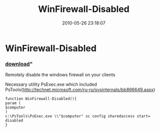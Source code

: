 ﻿---
pid:            1878
parent:         0
children:       
poster:         Angel-Keeper
title:          WinFirewall-Disabled
date:           2010-05-26 23:18:07
format:         posh
---

# WinFirewall-Disabled

### [download](1878.ps1)"

Remotely disable the windows firewall on your clients 

Necessary utility PsExec.exe which included PsTools(http://technet.microsoft.com/ru-ru/sysinternals/bb896649.aspx)

```posh
function WinFirewall-Disabled(){
param (
$computer
)
c:\PsTools\PsExec.exe \\"$computer" sc config sharedaccess start= disabled
}
```
